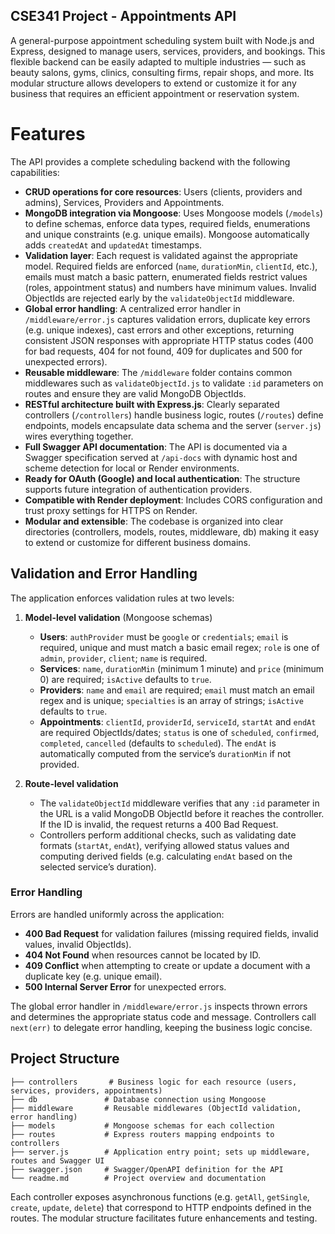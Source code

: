 ## CSE341 Project - Appointments API

A general-purpose appointment scheduling system built with Node.js and Express, designed to manage users, services, providers, and bookings.
This flexible backend can be easily adapted to multiple industries — such as beauty salons, gyms, clinics, consulting firms, repair shops, and more.
Its modular structure allows developers to extend or customize it for any business that requires an efficient appointment or reservation system.

# Features

The API provides a complete scheduling backend with the following capabilities:

- **CRUD operations for core resources**: Users (clients, providers and admins), Services, Providers and Appointments.
- **MongoDB integration via Mongoose**: Uses Mongoose models (`/models`) to define schemas, enforce data types, required fields, enumerations and unique constraints (e.g. unique emails). Mongoose automatically adds `createdAt` and `updatedAt` timestamps.
- **Validation layer**: Each request is validated against the appropriate model. Required fields are enforced (`name`, `durationMin`, `clientId`, etc.), emails must match a basic pattern, enumerated fields restrict values (roles, appointment status) and numbers have minimum values. Invalid ObjectIds are rejected early by the `validateObjectId` middleware.
- **Global error handling**: A centralized error handler in `/middleware/error.js` captures validation errors, duplicate key errors (e.g. unique indexes), cast errors and other exceptions, returning consistent JSON responses with appropriate HTTP status codes (400 for bad requests, 404 for not found, 409 for duplicates and 500 for unexpected errors).
- **Reusable middleware**: The `/middleware` folder contains common middlewares such as `validateObjectId.js` to validate `:id` parameters on routes and ensure they are valid MongoDB ObjectIds.
- **RESTful architecture built with Express.js**: Clearly separated controllers (`/controllers`) handle business logic, routes (`/routes`) define endpoints, models encapsulate data schema and the server (`server.js`) wires everything together.
- **Full Swagger API documentation**: The API is documented via a Swagger specification served at `/api-docs` with dynamic host and scheme detection for local or Render environments.
- **Ready for OAuth (Google) and local authentication**: The structure supports future integration of authentication providers.
- **Compatible with Render deployment**: Includes CORS configuration and trust proxy settings for HTTPS on Render.
- **Modular and extensible**: The codebase is organized into clear directories (controllers, models, routes, middleware, db) making it easy to extend or customize for different business domains.

## Validation and Error Handling

The application enforces validation rules at two levels:

1. **Model-level validation** (Mongoose schemas)
   - **Users**: `authProvider` must be `google` or `credentials`; `email` is required, unique and must match a basic email regex; `role` is one of `admin`, `provider`, `client`; `name` is required.
   - **Services**: `name`, `durationMin` (minimum 1 minute) and `price` (minimum 0) are required; `isActive` defaults to `true`.
   - **Providers**: `name` and `email` are required; `email` must match an email regex and is unique; `specialties` is an array of strings; `isActive` defaults to `true`.
   - **Appointments**: `clientId`, `providerId`, `serviceId`, `startAt` and `endAt` are required ObjectIds/dates; `status` is one of `scheduled`, `confirmed`, `completed`, `cancelled` (defaults to `scheduled`). The `endAt` is automatically computed from the service’s `durationMin` if not provided.

2. **Route-level validation**
   - The `validateObjectId` middleware verifies that any `:id` parameter in the URL is a valid MongoDB ObjectId before it reaches the controller. If the ID is invalid, the request returns a 400 Bad Request.
   - Controllers perform additional checks, such as validating date formats (`startAt`, `endAt`), verifying allowed status values and computing derived fields (e.g. calculating `endAt` based on the selected service’s duration).

### Error Handling

Errors are handled uniformly across the application:

- **400 Bad Request** for validation failures (missing required fields, invalid values, invalid ObjectIds).
- **404 Not Found** when resources cannot be located by ID.
- **409 Conflict** when attempting to create or update a document with a duplicate key (e.g. unique email).
- **500 Internal Server Error** for unexpected errors.

The global error handler in `/middleware/error.js` inspects thrown errors and determines the appropriate status code and message. Controllers call `next(err)` to delegate error handling, keeping the business logic concise.

## Project Structure

```
├── controllers       # Business logic for each resource (users, services, providers, appointments)
├── db               # Database connection using Mongoose
├── middleware       # Reusable middlewares (ObjectId validation, error handling)
├── models           # Mongoose schemas for each collection
├── routes           # Express routers mapping endpoints to controllers
├── server.js        # Application entry point; sets up middleware, routes and Swagger UI
├── swagger.json     # Swagger/OpenAPI definition for the API
└── readme.md        # Project overview and documentation
```

Each controller exposes asynchronous functions (e.g. `getAll`, `getSingle`, `create`, `update`, `delete`) that correspond to HTTP endpoints defined in the routes. The modular structure facilitates future enhancements and testing.

